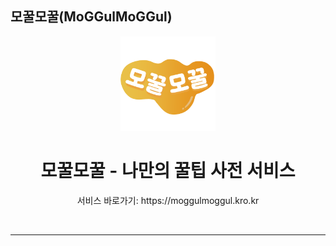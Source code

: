 ## 모꿀모꿀(MoGGulMoGGul)

<div align="center">
  <img src="로고2.png" style="width: 30%; height: auto;">
</div>

<div align="center">
  <h1> 모꿀모꿀 - 나만의 꿀팁 사전 서비스</h1>
  <p> 서비스 바로가기: https://moggulmoggul.kro.kr</p>
</div>

<br/>

----

